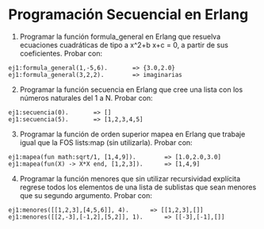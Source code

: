 # Programación Secuencial en Erlang

1.	Programar la función formula_general en Erlang que resuelva ecuaciones cuadráticas
de tipo a x^2+b x+c = 0, a partir de sus coeficientes.
Probar con:

```
ej1:formula_general(1,-5,6).	   => {3.0,2.0}
ej1:formula_general(3,2,2).		   => imaginarias
```

2.	Programar la función secuencia en Erlang que cree una lista con los números
naturales del 1 a N.
Probar con:

```
ej1:secuencia(0).		=> []
ej1:secuencia(5).		=> [1,2,3,4,5]

```

3.	Programar la función de orden superior mapea en Erlang que trabaje igual que
la FOS lists:map (sin utilizarla).
Probar con:

```
ej1:mapea(fun math:sqrt/1, [1,4,9]).		=> [1.0,2.0,3.0]
ej1:mapea(fun(X) -> X*X end, [1,2,3]).		=> [1,4,9]
```

4.	Programar la función menores que sin utilizar recursividad explícita regrese
todos los elementos de una lista de sublistas que sean menores que su segundo argumento.
Probar con:

```
ej1:menores([[1,2,3],[4,5,6]], 4).		=> [[1,2,3],[]]
ej1:menores([[2,-3],[-1,2],[5,2]], 1).		=> [[-3],[-1],[]]
```
